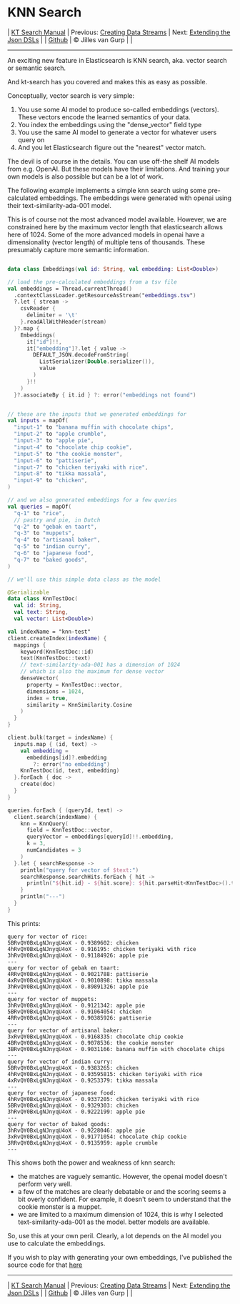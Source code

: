 # KNN Search 

| [KT Search Manual](README.md) | Previous: [Creating Data Streams](DataStreams.md) | Next: [Extending the Json DSLs](ExtendingTheDSL.md) |
| [Github](https://github.com/jillesvangurp/kt-search) | &copy; Jilles van Gurp |  |

---                

An exciting new feature in Elasticsearch is KNN search, aka. vector search or semantic search.

And kt-search has you covered and makes this as easy as possible.

Conceptually, vector search is very simple:

1. You use some AI model to produce so-called embeddings (vectors). 
These vectors encode the learned semantics of your data.
1. You index the embeddings using the "dense_vector" field type
1. You use the same AI model to generate a vector for whatever users query on
1. And you let Elasticsearch figure out the "nearest" vector match.

The devil is of course in the details. You can use off-the shelf AI models from e.g. OpenAI. But these 
models have their limitations. And training your own models is also possible but can be a lot of work.
        
The following example implements a simple knn search using some pre-calculated embeddings.
The embeddings were generated with openai using their text-similarity-ada-001 model.

This is of course not the most advanced model available. However, we are constrained here by the maximum vector length
that elasticsearch allows here of 1024. Some of the more advanced models in openai have a dimensionality 
(vector length) of multiple tens of thousands. These presumably capture more semantic information.

```kotlin

data class Embeddings(val id: String, val embedding: List<Double>)

// load the pre-calculated embeddings from a tsv file
val embeddings = Thread.currentThread()
  .contextClassLoader.getResourceAsStream("embeddings.tsv")
  ?.let { stream ->
    csvReader {
      delimiter = '\t'
    }.readAllWithHeader(stream)
  }?.map {
    Embeddings(
      it["id"]!!,
      it["embedding"]?.let { value ->
        DEFAULT_JSON.decodeFromString(
          ListSerializer(Double.serializer()),
          value
        )
      }!!
    )
  }?.associateBy { it.id } ?: error("embeddings not found")


// these are the inputs that we generated embeddings for
val inputs = mapOf(
  "input-1" to "banana muffin with chocolate chips",
  "input-2" to "apple crumble",
  "input-3" to "apple pie",
  "input-4" to "chocolate chip cookie",
  "input-5" to "the cookie monster",
  "input-6" to "pattiserie",
  "input-7" to "chicken teriyaki with rice",
  "input-8" to "tikka massala",
  "input-9" to "chicken",
)

// and we also generated embeddings for a few queries
val queries = mapOf(
  "q-1" to "rice",
  // pastry and pie, in Dutch
  "q-2" to "gebak en taart",
  "q-3" to "muppets",
  "q-4" to "artisanal baker",
  "q-5" to "indian curry",
  "q-6" to "japanese food",
  "q-7" to "baked goods",
)

// we'll use this simple data class as the model

@Serializable
data class KnnTestDoc(
  val id: String,
  val text: String,
  val vector: List<Double>)

val indexName = "knn-test"
client.createIndex(indexName) {
  mappings {
    keyword(KnnTestDoc::id)
    text(KnnTestDoc::text)
    // text-similarity-ada-001 has a dimension of 1024
    // which is also the maximum for dense vector
    denseVector(
      property = KnnTestDoc::vector,
      dimensions = 1024,
      index = true,
      similarity = KnnSimilarity.Cosine
    )
  }
}

client.bulk(target = indexName) {
  inputs.map { (id, text) ->
    val embedding =
      embeddings[id]?.embedding
        ?: error("no embedding")
    KnnTestDoc(id, text, embedding)
  }.forEach { doc ->
    create(doc)
  }
}

queries.forEach { (queryId, text) ->
  client.search(indexName) {
    knn = KnnQuery(
      field = KnnTestDoc::vector,
      queryVector = embeddings[queryId]!!.embedding,
      k = 3,
      numCandidates = 3
    )
  }.let { searchResponse ->
    println("query for vector of $text:")
    searchResponse.searchHits.forEach { hit ->
      println("${hit.id} - ${hit.score}: ${hit.parseHit<KnnTestDoc>().text}")
    }
    println("---")
  }
}
```

This prints:

```text
query for vector of rice:
5BRvQY0BxLgNJnyqU4oX - 0.9389602: chicken
4hRvQY0BxLgNJnyqU4oX - 0.916195: chicken teriyaki with rice
3hRvQY0BxLgNJnyqU4oX - 0.91184926: apple pie
---
query for vector of gebak en taart:
4RRvQY0BxLgNJnyqU4oX - 0.9021788: pattiserie
4xRvQY0BxLgNJnyqU4oX - 0.9010898: tikka massala
3hRvQY0BxLgNJnyqU4oX - 0.89891326: apple pie
---
query for vector of muppets:
3hRvQY0BxLgNJnyqU4oX - 0.9121342: apple pie
5BRvQY0BxLgNJnyqU4oX - 0.91064054: chicken
4RRvQY0BxLgNJnyqU4oX - 0.90385926: pattiserie
---
query for vector of artisanal baker:
3xRvQY0BxLgNJnyqU4oX - 0.9168335: chocolate chip cookie
4BRvQY0BxLgNJnyqU4oX - 0.9078536: the cookie monster
3BRvQY0BxLgNJnyqU4oX - 0.9031166: banana muffin with chocolate chips
---
query for vector of indian curry:
5BRvQY0BxLgNJnyqU4oX - 0.9383265: chicken
4hRvQY0BxLgNJnyqU4oX - 0.93595815: chicken teriyaki with rice
4xRvQY0BxLgNJnyqU4oX - 0.9253379: tikka massala
---
query for vector of japanese food:
4hRvQY0BxLgNJnyqU4oX - 0.9337205: chicken teriyaki with rice
5BRvQY0BxLgNJnyqU4oX - 0.9329303: chicken
3hRvQY0BxLgNJnyqU4oX - 0.9222199: apple pie
---
query for vector of baked goods:
3hRvQY0BxLgNJnyqU4oX - 0.9228046: apple pie
3xRvQY0BxLgNJnyqU4oX - 0.91771054: chocolate chip cookie
3RRvQY0BxLgNJnyqU4oX - 0.9135959: apple crumble
---
```

This shows both the power and weakness of knn search:

- the matches are vaguely semantic. However, the openai model doesn't perform very well.
- a few of the matches are clearly debatable or and the scoring seems a bit overly confident. For example, 
it doesn't seem to understand that the cookie monster is a muppet. 
- we are limited to a maximum dimension of 1024, this is why I selected text-similarity-ada-001 as the model.
better models are available.

So, use this at your own peril. Clearly, a lot depends on the AI model you use to calculate the embeddings.

If you wish to play with generating your own embeddings, I've published the source code for that 
[here](https://github.com/jillesvangurp/openai-embeddings-processor)



---

| [KT Search Manual](README.md) | Previous: [Creating Data Streams](DataStreams.md) | Next: [Extending the Json DSLs](ExtendingTheDSL.md) |
| [Github](https://github.com/jillesvangurp/kt-search) | &copy; Jilles van Gurp |  |